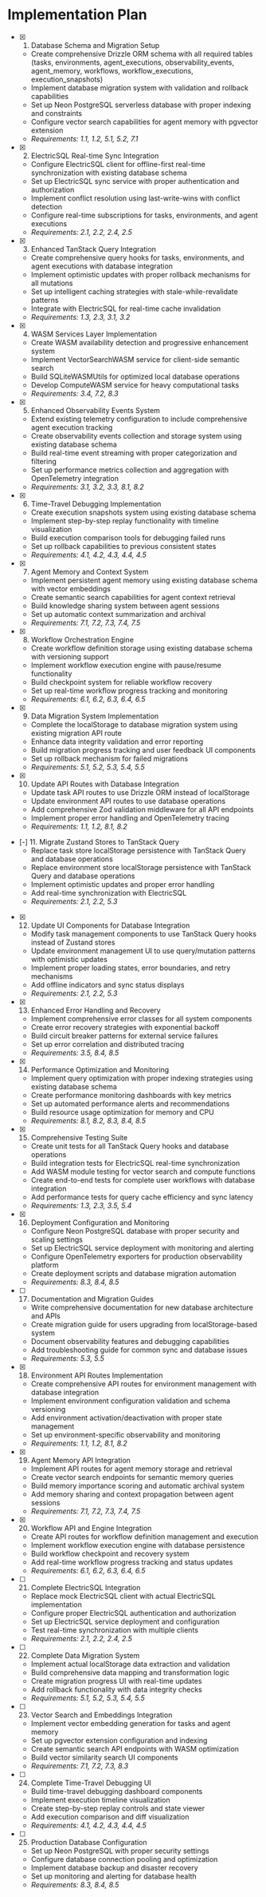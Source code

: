 # Implementation Plan

- [x] 1. Database Schema and Migration Setup
  - Create comprehensive Drizzle ORM schema with all required tables (tasks, environments, agent_executions, observability_events, agent_memory, workflows, workflow_executions, execution_snapshots)
  - Implement database migration system with validation and rollback capabilities
  - Set up Neon PostgreSQL serverless database with proper indexing and constraints
  - Configure vector search capabilities for agent memory with pgvector extension
  - _Requirements: 1.1, 1.2, 5.1, 5.2, 7.1_

- [x] 2. ElectricSQL Real-time Sync Integration
  - Configure ElectricSQL client for offline-first real-time synchronization with existing database schema
  - Set up ElectricSQL sync service with proper authentication and authorization
  - Implement conflict resolution using last-write-wins with conflict detection
  - Configure real-time subscriptions for tasks, environments, and agent executions
  - _Requirements: 2.1, 2.2, 2.4, 2.5_

- [x] 3. Enhanced TanStack Query Integration
  - Create comprehensive query hooks for tasks, environments, and agent executions with database integration
  - Implement optimistic updates with proper rollback mechanisms for all mutations
  - Set up intelligent caching strategies with stale-while-revalidate patterns
  - Integrate with ElectricSQL for real-time cache invalidation
  - _Requirements: 1.3, 2.3, 3.1, 3.2_

- [x] 4. WASM Services Layer Implementation
  - Create WASM availability detection and progressive enhancement system
  - Implement VectorSearchWASM service for client-side semantic search
  - Build SQLiteWASMUtils for optimized local database operations
  - Develop ComputeWASM service for heavy computational tasks
  - _Requirements: 3.4, 7.2, 8.3_

- [x] 5. Enhanced Observability Events System
  - Extend existing telemetry configuration to include comprehensive agent execution tracking
  - Create observability events collection and storage system using existing database schema
  - Build real-time event streaming with proper categorization and filtering
  - Set up performance metrics collection and aggregation with OpenTelemetry integration
  - _Requirements: 3.1, 3.2, 3.3, 8.1, 8.2_

- [x] 6. Time-Travel Debugging Implementation
  - Create execution snapshots system using existing database schema
  - Implement step-by-step replay functionality with timeline visualization
  - Build execution comparison tools for debugging failed runs
  - Set up rollback capabilities to previous consistent states
  - _Requirements: 4.1, 4.2, 4.3, 4.4, 4.5_

- [x] 7. Agent Memory and Context System
  - Implement persistent agent memory using existing database schema with vector embeddings
  - Create semantic search capabilities for agent context retrieval
  - Build knowledge sharing system between agent sessions
  - Set up automatic context summarization and archival
  - _Requirements: 7.1, 7.2, 7.3, 7.4, 7.5_

- [x] 8. Workflow Orchestration Engine
  - Create workflow definition storage using existing database schema with versioning support
  - Implement workflow execution engine with pause/resume functionality
  - Build checkpoint system for reliable workflow recovery
  - Set up real-time workflow progress tracking and monitoring
  - _Requirements: 6.1, 6.2, 6.3, 6.4, 6.5_

- [x] 9. Data Migration System Implementation
  - Complete the localStorage to database migration system using existing migration API route
  - Enhance data integrity validation and error reporting
  - Build migration progress tracking and user feedback UI components
  - Set up rollback mechanism for failed migrations
  - _Requirements: 5.1, 5.2, 5.3, 5.4, 5.5_

- [x] 10. Update API Routes with Database Integration
  - Update task API routes to use Drizzle ORM instead of localStorage
  - Update environment API routes to use database operations
  - Add comprehensive Zod validation middleware for all API endpoints
  - Implement proper error handling and OpenTelemetry tracing
  - _Requirements: 1.1, 1.2, 8.1, 8.2_

- [-] 11. Migrate Zustand Stores to TanStack Query
  - Replace task store localStorage persistence with TanStack Query and database operations
  - Replace environment store localStorage persistence with TanStack Query and database operations
  - Implement optimistic updates and proper error handling
  - Add real-time synchronization with ElectricSQL
  - _Requirements: 2.1, 2.2, 5.3_

- [x] 12. Update UI Components for Database Integration
  - Modify task management components to use TanStack Query hooks instead of Zustand stores
  - Update environment management UI to use query/mutation patterns with optimistic updates
  - Implement proper loading states, error boundaries, and retry mechanisms
  - Add offline indicators and sync status displays
  - _Requirements: 2.1, 2.2, 5.3_

- [x] 13. Enhanced Error Handling and Recovery
  - Implement comprehensive error classes for all system components
  - Create error recovery strategies with exponential backoff
  - Build circuit breaker patterns for external service failures
  - Set up error correlation and distributed tracing
  - _Requirements: 3.5, 8.4, 8.5_

- [x] 14. Performance Optimization and Monitoring
  - Implement query optimization with proper indexing strategies using existing database schema
  - Create performance monitoring dashboards with key metrics
  - Set up automated performance alerts and recommendations
  - Build resource usage optimization for memory and CPU
  - _Requirements: 8.1, 8.2, 8.3, 8.4, 8.5_

- [x] 15. Comprehensive Testing Suite
  - Create unit tests for all TanStack Query hooks and database operations
  - Build integration tests for ElectricSQL real-time synchronization
  - Add WASM module testing for vector search and compute functions
  - Create end-to-end tests for complete user workflows with database integration
  - Add performance tests for query cache efficiency and sync latency
  - _Requirements: 1.3, 2.3, 3.5, 5.4_

- [x] 16. Deployment Configuration and Monitoring
  - Configure Neon PostgreSQL database with proper security and scaling settings
  - Set up ElectricSQL service deployment with monitoring and alerting
  - Configure OpenTelemetry exporters for production observability platform
  - Create deployment scripts and database migration automation
  - _Requirements: 8.3, 8.4, 8.5_

- [ ] 17. Documentation and Migration Guides
  - Write comprehensive documentation for new database architecture and APIs
  - Create migration guide for users upgrading from localStorage-based system
  - Document observability features and debugging capabilities
  - Add troubleshooting guide for common sync and database issues
  - _Requirements: 5.3, 5.5_

- [x] 18. Environment API Routes Implementation
  - Create comprehensive API routes for environment management with database integration
  - Implement environment configuration validation and schema versioning
  - Add environment activation/deactivation with proper state management
  - Set up environment-specific observability and monitoring
  - _Requirements: 1.1, 1.2, 8.1, 8.2_

- [x] 19. Agent Memory API Integration
  - Implement API routes for agent memory storage and retrieval
  - Create vector search endpoints for semantic memory queries
  - Build memory importance scoring and automatic archival system
  - Add memory sharing and context propagation between agent sessions
  - _Requirements: 7.1, 7.2, 7.3, 7.4, 7.5_

- [x] 20. Workflow API and Engine Integration
  - Create API routes for workflow definition management and execution
  - Implement workflow execution engine with database persistence
  - Build workflow checkpoint and recovery system
  - Add real-time workflow progress tracking and status updates
  - _Requirements: 6.1, 6.2, 6.3, 6.4, 6.5_

- [ ] 21. Complete ElectricSQL Integration
  - Replace mock ElectricSQL client with actual ElectricSQL implementation
  - Configure proper ElectricSQL authentication and authorization
  - Set up ElectricSQL service deployment and configuration
  - Test real-time synchronization with multiple clients
  - _Requirements: 2.1, 2.2, 2.4, 2.5_

- [ ] 22. Complete Data Migration System
  - Implement actual localStorage data extraction and validation
  - Build comprehensive data mapping and transformation logic
  - Create migration progress UI with real-time updates
  - Add rollback functionality with data integrity checks
  - _Requirements: 5.1, 5.2, 5.3, 5.4, 5.5_

- [ ] 23. Vector Search and Embeddings Integration
  - Implement vector embedding generation for tasks and agent memory
  - Set up pgvector extension configuration and indexing
  - Create semantic search API endpoints with WASM optimization
  - Build vector similarity search UI components
  - _Requirements: 7.1, 7.2, 7.3, 8.3_

- [ ] 24. Complete Time-Travel Debugging UI
  - Build time-travel debugging dashboard components
  - Implement execution timeline visualization
  - Create step-by-step replay controls and state viewer
  - Add execution comparison and diff visualization
  - _Requirements: 4.1, 4.2, 4.3, 4.4, 4.5_

- [ ] 25. Production Database Configuration
  - Set up Neon PostgreSQL with proper security settings
  - Configure database connection pooling and optimization
  - Implement database backup and disaster recovery
  - Set up monitoring and alerting for database health
  - _Requirements: 8.3, 8.4, 8.5_
